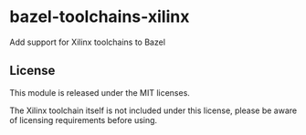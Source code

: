 # bazel-toolchains-xilinx
Add support for Xilinx toolchains to Bazel

## License

This module is released under the MIT licenses.

The Xilinx toolchain itself is not included under this license, please be aware of licensing requirements before using.
